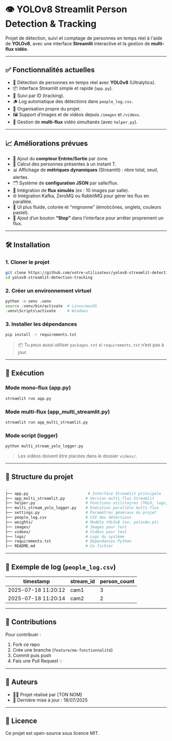 # 👁️ YOLOv8 Streamlit Person Detection & Tracking

Projet de détection, suivi et comptage de personnes en temps réel à l'aide de **YOLOv8**, avec une interface **Streamlit** interactive et la gestion de **multi-flux vidéo**.

---

## ✅ Fonctionnalités actuelles

- 🎯 Détection de personnes en temps réel avec **YOLOv8** (Ultralytics).
- 📦 Interface Streamlit simple et rapide (`app.py`).
- 🧠 Suivi par ID (tracking).
- 🪵 Log automatique des détections dans `people_log.csv`.
- 📁 Organisation propre du projet.
- 🖼️ Support d’images et de vidéos depuis `/images` et `/videos`.
- 🔁 Gestion de **multi-flux** vidéo simultanés (avec `helper.py`).

---

## 📈 Améliorations prévues

- 🔢 Ajout du **compteur Entrée/Sortie** par zone.
- 🧮 Calcul des personnes présentes à un instant T.
- 📊 Affichage de **métriques dynamiques** (Streamlit) : nbre total, seuil, alertes.
- 🗂️ Système de **configuration JSON** par salle/flux.
- 🧵 Intégration de **flux simulés** (ex : 10 images par salle).
- 🌐 Intégration Kafka, ZeroMQ ou RabbitMQ pour gérer les flux en parallèle.
- 🎨 UI plus fluide, colorée et “mignonne” (émoticônes, onglets, couleurs pastel).
- 🛑 Ajout d’un bouton **“Stop”** dans l’interface pour arrêter proprement un flux.

---

## 🛠️ Installation

### 1. Cloner le projet

```bash
git clone https://github.com/votre-utilisateur/yolov8-streamlit-detection-tracking.git
cd yolov8-streamlit-detection-tracking
```

### 2. Créer un environnement virtuel

```bash
python -m venv .venv
source .venv/bin/activate  # Linux/macOS
.venv\Scripts\activate     # Windows
```

### 3. Installer les dépendances

```bash
pip install -r requirements.txt
```

> 📦 Tu peux aussi utiliser `packages.txt` si `requirements.txt` n’est pas à jour.

---

## 🚀 Exécution

### Mode mono-flux (app.py)

```bash
streamlit run app.py
```

### Mode multi-flux (app_multi_streamlit.py)

```bash
streamlit run app_multi_streamlit.py
```

### Mode script (logger)

```bash
python multi_stream_yolo_logger.py
```

> Les vidéos doivent être placées dans le dossier `videos/`.

---

## 📁 Structure du projet

```bash
.
├── app.py                          # Interface Streamlit principale
├── app_multi_streamlit.py         # Version multi-flux Streamlit
├── helper.py                      # Fonctions utilitaires (YOLO, logs, affichage)
├── multi_stream_yolo_logger.py    # Exécution parallèle multi-flux
├── settings.py                    # Paramètres généraux du projet
├── people_log.csv                 # CSV des détections
├── weights/                       # Modèle YOLOv8 (ex: yolov8n.pt)
├── images/                        # Images pour test
├── videos/                        # Vidéos pour test
├── logs/                          # Logs du système
├── requirements.txt               # Dépendances Python
├── README.md                      # Ce fichier
```

---

## 🧪 Exemple de log (`people_log.csv`)

| timestamp           | stream_id | person_count |
|---------------------|-----------|--------------|
| 2025-07-18 11:20:12 | cam1      | 3            |
| 2025-07-18 11:20:14 | cam2      | 2            |

---

## 🙌 Contributions

Pour contribuer :

1. Fork ce repo
2. Crée une branche (`feature/ma-fonctionnalité`)
3. Commit puis push
4. Fais une Pull Request 💡

---

## 🧠 Auteurs

- 👨‍💻 Projet réalisé par [TON NOM]
- 📅 Dernière mise à jour : 18/07/2025

---

## 🔐 Licence

Ce projet est open-source sous licence MIT.
